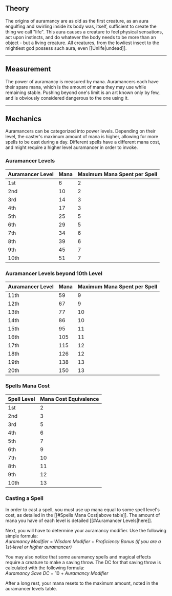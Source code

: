 ## Theory
 
The origins of auramancy are as old as the first creature, as an aura engulfing and swirling inside its body was, itself, sufficient to create the thing we call "life". This aura causes a creature to feel physical sensations, act upon instincts, and do whatever the body needs to be more than an object - but a living creature. All creatures, from the lowliest insect to the mightiest god possess such aura, even [[Unlife|undead]].
   
- - -
## Measurement
 
The power of auramancy is measured by mana. Auramancers each have their spare mana, which is the amount of mana they may use while remaining stable. Pushing beyond one's limit is an art known only by few, and is obviously considered dangerous to the one using it.
   - - -
## Mechanics
 
Auramancers can be categorized into power levels. Depending on their level, the caster's maximum amount of mana is higher, allowing for more spells to be cast during a day. Different spells have a different mana cost, and might require a higher level auramancer in order to invoke.
 
### Auramancer Levels
 
| **Auramancer Level** | **Mana** | **Maximum Mana Spent per Spell** |
| -------------------- | -------- | -------------------------------- |
| 1st                  | 6        | 2                                |
| 2nd                  | 10       | 2                                |
| 3rd                  | 14       | 3                                |
| 4th                  | 17       | 3                                |
| 5th                  | 25       | 5                                |
| 6th                  | 29       | 5                                |
| 7th                  | 34       | 6                                |
| 8th                  | 39       | 6                                |
| 9th                  | 45       | 7                                |
| 10th                 | 51       | 7                                |
 
### Auramancer Levels beyond 10th Level
 
| **Auramancer Level** | **Mana** | **Maximum Mana Spent per Spell** |
| -------------------- | -------- | -------------------------------- |
| 11th                 | 59       | 9                                |
| 12th                 | 67       | 9                                |
| 13th                 | 77       | 10                               |
| 14th                 | 86       | 10                               |
| 15th                 | 95       | 11                               |
| 16th                 | 105      | 11                               |
| 17th                 | 115      | 12                               |
| 18th                 | 126      | 12                               |
| 19th                 | 138      | 13                               |
| 20th                 | 150      | 13                               |
 
### Spells Mana Cost
 
| **Spell Level** | **Mana Cost Equivalence** |
| --------------- | ------------------------- |
| 1st             | 2                         |
| 2nd             | 3                         |
| 3rd             | 5                         |
| 4th             | 6                         |
| 5th             | 7                         |
| 6th             | 9                         |
| 7th             | 10                        |
| 8th             | 11                        |
| 9th             | 12                        |
| 10th            | 13                        |
 
### Casting a Spell
 
In order to cast a spell, you must use up mana equal to some spell level's cost, as detailed in the [[#Spells Mana Cost|above table]]. The amount of mana you have of each level is detailed [[#Auramancer Levels|here]].
 
Next, you will have to determine your auramancy modifier. Use the following simple formula:  
_Auramancy Modifier_ = _Wisdom Modifier_ + _Proficiency Bonus (if you are a 1st-level or higher auramancer)_
 
You may also notice that some auramancy spells and magical effects require a creature to make a saving throw. The DC for that saving throw is calculated with the following formula:  
_Auramancy Save DC_ = 10 + _Auramancy Modifier_
 
After a long rest, your mana resets to the maximum amount, noted in the auramancer levels table.